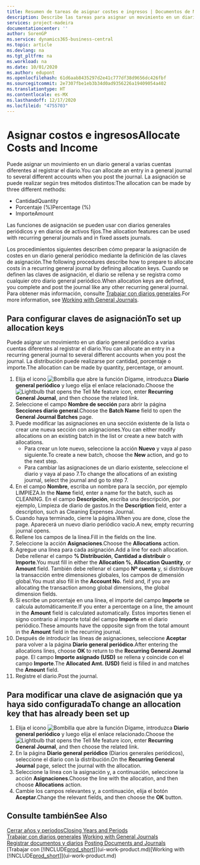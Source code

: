 ```yaml
---
title: Resumen de tareas de asignar costes e ingresos | Documentos de Microsoft
description: Describe las tareas para asignar un movimiento en un diario general a varias cuentas diferentes al registrar el diario.
services: project-madeira
documentationcenter: ''
author: SorenGP
ms.service: dynamics365-business-central
ms.topic: article
ms.devlang: na
ms.tgt_pltfrm: na
ms.workload: na
ms.date: 10/01/2020
ms.author: edupont
ms.openlocfilehash: 61d6aab8435297d2e41c777df38d9656dc426fbf
ms.sourcegitcommit: 2e7307fbe1eb3b34d0ad9356226a19409054a402
ms.translationtype: HT
ms.contentlocale: es-MX
ms.lasthandoff: 12/17/2020
ms.locfileid: "4755703"
---
```

# <a name="allocate-costs-and-income"></a><span data-ttu-id="fee87-103">Asignar costos e ingresos</span><span class="sxs-lookup"><span data-stu-id="fee87-103">Allocate Costs and Income</span></span>
<span data-ttu-id="fee87-104">Puede asignar un movimiento en un diario general a varias cuentas diferentes al registrar el diario.</span><span class="sxs-lookup"><span data-stu-id="fee87-104">You can allocate an entry in a general journal to several different accounts when you post the journal.</span></span> <span data-ttu-id="fee87-105">La asignación se puede realizar según tres métodos distintos:</span><span class="sxs-lookup"><span data-stu-id="fee87-105">The allocation can be made by three different methods:</span></span>

* <span data-ttu-id="fee87-106">Cantidad</span><span class="sxs-lookup"><span data-stu-id="fee87-106">Quantity</span></span>
* <span data-ttu-id="fee87-107">Porcentaje (%)</span><span class="sxs-lookup"><span data-stu-id="fee87-107">Percentage (%)</span></span>
* <span data-ttu-id="fee87-108">Importe</span><span class="sxs-lookup"><span data-stu-id="fee87-108">Amount</span></span>

<span data-ttu-id="fee87-109">Las funciones de asignación se pueden usar con diarios generales periódicos y en diarios de activos fijos.</span><span class="sxs-lookup"><span data-stu-id="fee87-109">The allocation features can be used with recurring general journals and in fixed assets journals.</span></span>
<!--You can also distribute the cost or revenue of a line to an intercompany partner when you post a sales or purchase document. When you post the document, a line will be posted in your general journal, and a corresponding line will be created in the intercompany outbox.-->

<span data-ttu-id="fee87-110">Los procedimientos siguientes describen cómo preparar la asignación de costes en un diario general periódico mediante la definición de las claves de asignación.</span><span class="sxs-lookup"><span data-stu-id="fee87-110">The following procedures describe how to prepare to allocate costs in a recurring general journal by defining allocation keys.</span></span> <span data-ttu-id="fee87-111">Cuando se definen las claves de asignación, el diario se rellena y se registra como cualquier otro diario general periódico.</span><span class="sxs-lookup"><span data-stu-id="fee87-111">When allocation keys are defined, you complete and post the journal like any other recurring general journal.</span></span> <span data-ttu-id="fee87-112">Para obtener más información, consulte [Trabajar con diarios generales](ui-work-general-journals.md).</span><span class="sxs-lookup"><span data-stu-id="fee87-112">For more information, see [Working with General Journals](ui-work-general-journals.md).</span></span>

## <a name="to-set-up-allocation-keys"></a><span data-ttu-id="fee87-113">Para configurar claves de asignación</span><span class="sxs-lookup"><span data-stu-id="fee87-113">To set up allocation keys</span></span>
<span data-ttu-id="fee87-114">Puede asignar un movimiento en un diario general periódico a varias cuentas diferentes al registrar el diario.</span><span class="sxs-lookup"><span data-stu-id="fee87-114">You can allocate an entry in a recurring general journal to several different accounts when you post the journal.</span></span> <span data-ttu-id="fee87-115">La distribución puede realizarse por cantidad, porcentaje o importe.</span><span class="sxs-lookup"><span data-stu-id="fee87-115">The allocation can be made by quantity, percentage, or amount.</span></span>
1. <span data-ttu-id="fee87-116">Elija el icono ![Bombilla que abre la función Dígame](media/ui-search/search_small.png "Dígame qué desea hacer"), introduzca **Diario general periódico** y luego elija el enlace relacionado.</span><span class="sxs-lookup"><span data-stu-id="fee87-116">Choose the ![Lightbulb that opens the Tell Me feature](media/ui-search/search_small.png "Tell me what you want to do") icon, enter **Recurring General Journal**, and then choose the related link.</span></span>
2. <span data-ttu-id="fee87-117">Seleccione el campo **Nombre de sección** para abrir la página **Secciones diario general**.</span><span class="sxs-lookup"><span data-stu-id="fee87-117">Choose the **Batch Name** field to open the **General Journal Batches** page.</span></span>
3. <span data-ttu-id="fee87-118">Puede modificar las asignaciones en una sección existente de la lista o crear une nueva sección con asignaciones.</span><span class="sxs-lookup"><span data-stu-id="fee87-118">You can either modify allocations on an existing batch in the list or create a new batch with allocations.</span></span>
   * <span data-ttu-id="fee87-119">Para crear un lote nuevo, seleccione la acción **Nuevo** y vaya al paso siguiente.</span><span class="sxs-lookup"><span data-stu-id="fee87-119">To create a new batch, choose the **New** action, and go to the next step.</span></span>
   * <span data-ttu-id="fee87-120">Para cambiar las asignaciones de un diario existente, seleccione el diario y vaya al paso 7.</span><span class="sxs-lookup"><span data-stu-id="fee87-120">To change the allocations of an existing journal, select the journal and go to step 7.</span></span>    
4. <span data-ttu-id="fee87-121">En el campo **Nombre**, escriba un nombre para la sección, por ejemplo LIMPIEZA.</span><span class="sxs-lookup"><span data-stu-id="fee87-121">In the **Name** field, enter a name for the batch, such as CLEANING.</span></span> <span data-ttu-id="fee87-122">En el campo **Descripción**, escriba una descripción, por ejemplo, Limpieza de diario de gastos.</span><span class="sxs-lookup"><span data-stu-id="fee87-122">In the **Description** field, enter a description, such as Cleaning Expenses Journal.</span></span>
5. <span data-ttu-id="fee87-123">Cuando haya terminado, cierre la página.</span><span class="sxs-lookup"><span data-stu-id="fee87-123">When you are done, close the page.</span></span> <span data-ttu-id="fee87-124">Aparecerá un nuevo diario periódico vacío.</span><span class="sxs-lookup"><span data-stu-id="fee87-124">A new, empty recurring journal opens.</span></span>
6. <span data-ttu-id="fee87-125">Rellene los campos de la línea.</span><span class="sxs-lookup"><span data-stu-id="fee87-125">Fill in the fields on the line.</span></span>
7. <span data-ttu-id="fee87-126">Seleccione la acción **Asignaciones**.</span><span class="sxs-lookup"><span data-stu-id="fee87-126">Choose the **Allocations** action.</span></span>
8. <span data-ttu-id="fee87-127">Agregue una línea para cada asignación.</span><span class="sxs-lookup"><span data-stu-id="fee87-127">Add a line for each allocation.</span></span> <span data-ttu-id="fee87-128">Debe rellenar el campo **% Distribución**, **Cantidad a distribuir** o **Importe**.</span><span class="sxs-lookup"><span data-stu-id="fee87-128">You must fill in either the **Allocation %**, **Allocation Quantity**, or **Amount** field.</span></span> <span data-ttu-id="fee87-129">También debe rellenar el campo **Nº cuenta** y, si distribuye la transacción entre dimensiones globales, los campos de dimensión global.</span><span class="sxs-lookup"><span data-stu-id="fee87-129">You must also fill in the **Account No.** field and, if you are allocating the transaction among global dimensions, the global dimension fields.</span></span>
9. <span data-ttu-id="fee87-130">Si escribe un porcentaje en una línea, el importe del campo **Importe** se calcula automáticamente.</span><span class="sxs-lookup"><span data-stu-id="fee87-130">If you enter a percentage on a line, the amount in the **Amount** field is calculated automatically.</span></span> <span data-ttu-id="fee87-131">Estos importes tienen el signo contrario al importe total del campo **Importe** en el diario periódico.</span><span class="sxs-lookup"><span data-stu-id="fee87-131">These amounts have the opposite sign from the total amount in the **Amount** field in the recurring journal.</span></span>
10. <span data-ttu-id="fee87-132">Después de introducir las líneas de asignaciones, seleccione **Aceptar** para volver a la página **Diario general periódico**.</span><span class="sxs-lookup"><span data-stu-id="fee87-132">After entering the allocations lines, choose **OK** to return to the **Recurring General Journal** page.</span></span> <span data-ttu-id="fee87-133">El campo **Importe asignado (USD)** se rellena y coincide con el campo **Importe**.</span><span class="sxs-lookup"><span data-stu-id="fee87-133">The **Allocated Amt. (USD)** field is filled in and matches the **Amount** field.</span></span>
11. <span data-ttu-id="fee87-134">Registre el diario.</span><span class="sxs-lookup"><span data-stu-id="fee87-134">Post the journal.</span></span>

## <a name="to-change-an-allocation-key-that-has-already-been-set-up"></a><span data-ttu-id="fee87-135">Para modificar una clave de asignación que ya haya sido configurada</span><span class="sxs-lookup"><span data-stu-id="fee87-135">To change an allocation key that has already been set up</span></span>
1. <span data-ttu-id="fee87-136">Elija el icono ![Bombilla que abre la función Dígame](media/ui-search/search_small.png "Dígame qué desea hacer"), introduzca **Diario general periódico** y luego elija el enlace relacionado.</span><span class="sxs-lookup"><span data-stu-id="fee87-136">Choose the ![Lightbulb that opens the Tell Me feature](media/ui-search/search_small.png "Tell me what you want to do") icon, enter **Recurring General Journal**, and then choose the related link.</span></span>
2. <span data-ttu-id="fee87-137">En la página **Diario general periódico** (Diarios generales periódicos), seleccione el diario con la distribución.</span><span class="sxs-lookup"><span data-stu-id="fee87-137">On the **Recurring General Journal** page, select the journal with the allocation.</span></span>
3. <span data-ttu-id="fee87-138">Seleccione la línea con la asignación y, a continuación, seleccione la acción **Asignaciones**.</span><span class="sxs-lookup"><span data-stu-id="fee87-138">Choose the line with the allocation, and then choose **Allocations** action.</span></span>
4. <span data-ttu-id="fee87-139">Cambie los campos relevantes y, a continuación, elija el botón **Aceptar**.</span><span class="sxs-lookup"><span data-stu-id="fee87-139">Change the relevant fields, and then choose the **OK** button.</span></span>

## <a name="see-also"></a><span data-ttu-id="fee87-140">Consulte también</span><span class="sxs-lookup"><span data-stu-id="fee87-140">See Also</span></span>
[<span data-ttu-id="fee87-141">Cerrar años y periodos</span><span class="sxs-lookup"><span data-stu-id="fee87-141">Closing Years and Periods</span></span>](year-close-years-periods.md)  
<span data-ttu-id="fee87-142">[Trabajar con diarios generales](ui-work-general-journals.md)  </span><span class="sxs-lookup"><span data-stu-id="fee87-142">[Working with General Journals](ui-work-general-journals.md)  </span></span>  
<span data-ttu-id="fee87-143">[Registrar documentos y diarios](ui-post-documents-journals.md)  </span><span class="sxs-lookup"><span data-stu-id="fee87-143">[Posting Documents and Journals](ui-post-documents-journals.md)  </span></span>  
<span data-ttu-id="fee87-144">[Trabajar con [!INCLUDE[prod_short](includes/prod_short.md)]](ui-work-product.md)</span><span class="sxs-lookup"><span data-stu-id="fee87-144">[Working with [!INCLUDE[prod_short](includes/prod_short.md)]](ui-work-product.md)</span></span>
